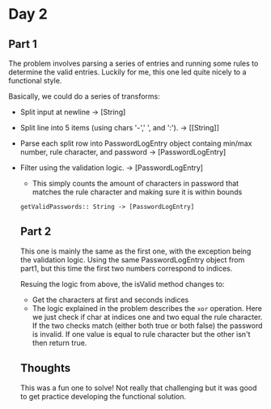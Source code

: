 # Day 2
## Part 1

The problem involves parsing a series of entries and running some rules to determine the valid entries. Luckily for me, this one led quite nicely to a functional style.

Basically, we could do a series of transforms:

* Split input at newline -> [String]
* Split line into 5 items (using chars '-',' ', and ':'). -> [[String]]
* Parse each split row into PasswordLogEntry object containg min/max number, rule character, and password -> [PasswordLogEntry]
* Filter using the validation logic. -> [PasswordLogEntry]
  * This simply counts the amount of characters in password that matches the rule character and making sure it is within bounds

  `getValidPasswords:: String -> [PasswordLogEntry]`

  ## Part 2 
  
  This one is mainly the same as the first one, with the exception being the validation logic. Using the same PasswordLogEntry object from part1, but this time the first two numbers correspond to indices.

  Resuing the logic from above, the isValid method changes to:
  * Get the characters at first and seconds indices
  * The logic explained in the problem describes the `xor` operation. Here we just check if char at indices one and two equal the rule character. If the two checks match (either both true or both false) the password is invalid. If one value is equal to rule character but the other isn't then return true.

  ## Thoughts

  This was a fun one to solve! Not really that challenging but it was good to get practice developing the functional solution.